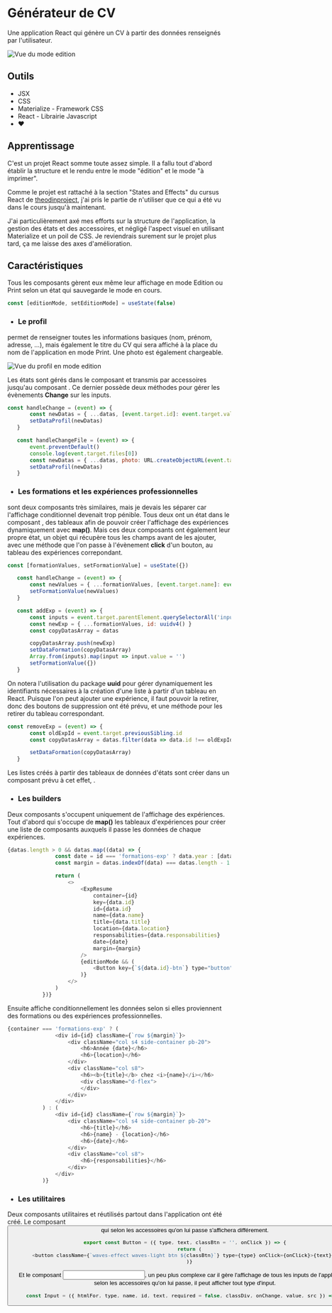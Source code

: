 # Générateur de CV

Une application React qui génère un CV à partir des données renseignés par l'utilisateur.

![Vue du mode edition](./src/assets/img/cv_generator-editmode.png)

## Outils

- JSX
- CSS
- Materialize - Framework CSS
- React - Librairie Javascript
- ❤️

## Apprentissage

C'est un projet React somme toute assez simple. Il a fallu tout d'abord établir la structure et le rendu entre le mode "édition" et le mode "à imprimer".

Comme le projet est rattaché à la section "States and Effects" du cursus React de [theodinproject](https://www.theodinproject.com/paths/full-stack-ruby-on-rails/courses/react#states-and-effects), j'ai pris le partie de n'utiliser que ce qui a été vu dans le cours jusqu'à maintenant.

J'ai particulièrement axé mes efforts sur la structure de l'application, la gestion des états et des accessoires, et négligé l'aspect visuel en utilisant Materialize et un poil de CSS. Je reviendrais surement sur le projet plus tard, ça me laisse des axes d'amélioration.

## Caractéristiques

Tous les composants gèrent eux même leur affichage en mode Edition ou Print selon un état qui sauvegarde le mode en cours.
```js
const [editionMode, setEditionMode] = useState(false)
```

 - ### Le profil
 permet de renseigner toutes les informations basiques (nom, prénom, adresse, ...), mais également le titre du CV qui sera affiché à la place du nom de l'application en mode Print. Une photo est également chargeable.

 ![Vue du profil en mode edition](./src/assets/img/cv_generator-profil.png)

 Les états sont gérés dans le composant **<App/>** et transmis par accessoires jusqu'au composant **<Profil/>**. Ce dernier possède deux méthodes pour gérer les évènements **Change** sur les inputs.
 ```js
 const handleChange = (event) => {
        const newDatas = { ...datas, [event.target.id]: event.target.value }
        setDataProfil(newDatas)
    }

    const handleChangeFile = (event) => {
        event.preventDefault()
        console.log(event.target.files[0])
        const newDatas = { ...datas, photo: URL.createObjectURL(event.target.files[0]) }
        setDataProfil(newDatas)
    }
 ```
 - ### Les formations et les expériences professionnelles
 sont deux composants très similaires, mais je devais les séparer car l'affichage conditionnel devenait trop pénible. Tous deux ont un état dans le composant **<App/>**, des tableaux afin de pouvoir créer l'affichage des expériences dynamiquement avec **map()**. Mais ces deux composants ont également leur propre état, un objet qui récupère tous les champs avant de les ajouter, avec une méthode que l'on passe à l'évènement **click** d'un bouton, au tableau des expériences correpondant.
 ```js
 const [formationValues, setFormationValue] = useState({})

    const handleChange = (event) => {
        const newValues = { ...formationValues, [event.target.name]: event.target.value }
        setFormationValue(newValues)
    }

    const addExp = (event) => {
        const inputs = event.target.parentElement.querySelectorAll('input')
        const newExp = { ...formationValues, id: uuidv4() }
        const copyDatasArray = datas

        copyDatasArray.push(newExp)
        setDataFormation(copyDatasArray)
        Array.from(inputs).map(input => input.value = '')
        setFormationValue({})
    }
 ```
 On notera l'utilisation du package **uuid** pour gérer dynamiquement les identifiants nécessaires à la création d'une liste à partir d'un tableau en React. Puisque l'on peut ajouter une expérience, il faut pouvoir la retirer, donc des boutons de suppression ont été prévu, et une méthode pour les retirer du tableau correspondant.
 ```js
 const removeExp = (event) => {
        const oldExpId = event.target.previousSibling.id
        const copyDatasArray = datas.filter(data => data.id !== oldExpId)

        setDataFormation(copyDatasArray)
    }
 ```
 Les listes créés à partir des tableaux de données d'états sont créer dans un composant prévu à cet effet, **<ExpContainer/>**.
 - ### Les builders
 Deux composants s'occupent uniquement de l'affichage des expériences. Tout d'abord **<ExpContainer/>** qui s'occupe de **map()** les tableaux d'expériences pour créer une liste de composants **<ExpResume/>** auxquels il passe les données de chaque expériences.
 ```js
 {datas.length > 0 && datas.map((data) => {
                const date = id === 'formations-exp' ? data.year : [data.startDate, data.endDate]
                const margin = datas.indexOf(data) === datas.length - 1 ? 'mb-0' : ''

                return (
                    <>
                        <ExpResume
                            container={id}
                            key={data.id}
                            id={data.id}
                            name={data.name}
                            title={data.title}
                            location={data.location}
                            responsabilities={data.responsabilities}
                            date={date}
                            margin={margin}
                        />
                        {editionMode && (
                            <Button key={`${data.id}-btn`} type="button" text="Supprimer" onClick={removeExp} />
                        )}
                    </>
                )
            })}
 ```
 Ensuite **<ExpResume/>** affiche conditionnellement les données selon si elles proviennent des formations ou des expériences professionnelles.
 ```js
 {container === 'formations-exp' ? (
                <div id={id} className={`row ${margin}`}>
                    <div className="col s4 side-container pb-20">
                        <h6>Année {date}</h6>
                        <h6>{location}</h6>
                    </div>
                    <div className="col s8">
                        <h6><b>{title}</b> chez <i>{name}</i></h6>
                        <div className="d-flex">
                        </div>
                    </div>
                </div>
            ) : (
                <div id={id} className={`row ${margin}`}>
                    <div className="col s4 side-container pb-20">
                        <h6>{title}</h6>
                        <h6>{name} - {location}</h6>
                        <h6>{date}</h6>
                    </div>
                    <div className="col s8">
                        <h6>{responsabilities}</h6>
                    </div>
                </div>
            )}
 ```
 - ### Les utilitaires
 Deux composants utilitaires et réutilisés partout dans l'application ont été créé. Le composant **<Button/>** qui selon les accessoires qu'on lui passe s'affichera différement.
 ```js
 export const Button = ({ type, text, classBtn = '', onClick }) => {
    return (
        <button className={`waves-effect waves-light btn ${classBtn}`} type={type} onClick={onClick}>{text}</button>
    )}
 ```
 Et le composant **<Input/>**, un peu plus complexe car il gère l'affichage de tous les inputs de l'application, selon les accessoires qu'on lui passe, il peut afficher tout type d'input.
 ```js
 const Input = ({ htmlFor, type, name, id, text, required = false, classDiv, onChange, value, src }) => {}
 ```